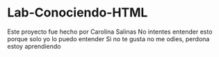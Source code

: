 # Lab-Conociendo-HTML
Este proyecto fue hecho por Carolina Salinas
No intentes entender esto porque solo yo lo puedo entender
Si no te gusta no me odies, perdona estoy aprendiendo
